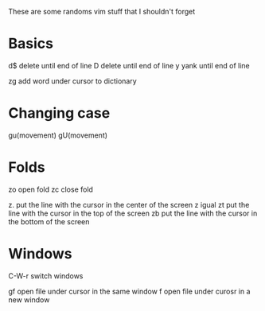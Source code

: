 These are some randoms vim stuff that I shouldn't forget

# Basics

d$	delete until end of line
D	delete until end of line
y	yank until end of line

zg	add word under cursor to dictionary

# Changing case
gu(movement)
gU(movement)

# Folds

zo	open fold
zc	close fold	

z.	put the line with the cursor in the center of the screen
z<CR> igual
zt	put the line with the cursor in the top of the screen
zb	put the line with the cursor in the bottom of the screen

# Windows

C-W-r switch windows

gf	open file under cursor in the same window
<C-W>f open file under curosr in a new window
